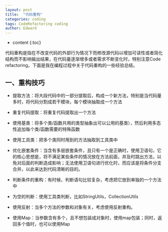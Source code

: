 ```yaml
---
layout: post
title:  "代码重构"
categories: coding
tags: CodeRefactoring coding
author: Edward
---
```


* content
{:toc}

代码重构是指在不改变代码的外部行为情况下而修改源代码以增加可读性或者简化结构而不影响输出结果，在代码量逐渐增多或者需求不断变化时，特别注意Code refactoring，下面是我在编程过程中关于代码重构的一些经验总结。




## 一、重构技巧

- 提取方法：将大段代码中的一部分提取后，构成一个新方法，特别是当代码量多时，将代码分割成若干模块，每个模块抽取成一个方法

- 重复代码提取：将重复代码提取出一个方法

- 使用基类：将多个类/函数共用的类型抽象出可以公用的基类），然后利用多态性追加每个类/函数需要的特殊函数

- 使用工具类：把多个类同时用到的方法抽取到工具类中

- 优化嵌套条件：当含有多层嵌套条件，且只有一个是正确时，使用卫语句，它的核心思想是，将不满足某些条件的情况放在方法前面，并及时跳出方法，以免对后面的判断造成影响；无法使用卫语句进行优化时，而应该是将条件分支合并，以此来达到代码清晰的目的。

- 判断条件的重构：有时候，判断语句比较复杂，考虑把它放到单独的一个方法中

- 为空的判断：使用工具类判断，比如StringUtils，CollectionUtils

- 使用反射：当多个方法的参数和对象有关，考虑使用反射重构。

- 使用Map：当参数含有多个，且不想包装成对象时，使用map包装；同时，返回多个值时，也可以使用Map

